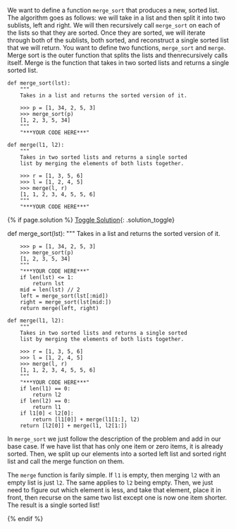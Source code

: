 We want to define a function `merge_sort` that produces a new, sorted list. The algorithm goes as follows: we will take in a list and then split it into two sublists, left and right. We will then recursively call `merge_sort` on each of the lists so that they are sorted. Once they are sorted, we will iterate through both of the sublists, both sorted, and reconstruct a single sorted list that we will return. You want to define two functions, `merge_sort` and `merge`. Merge sort is the outer function that splits the lists and thenrecursively calls itself. Merge is the function that takes in two sorted lists and returns a single sorted list.

    def merge_sort(lst):
        """
        Takes in a list and returns the sorted version of it.

        >>> p = [1, 34, 2, 5, 3]
        >>> merge_sort(p)
        [1, 2, 3, 5, 34]
        """
        "***YOUR CODE HERE***"

    def merge(l1, l2):
        """
        Takes in two sorted lists and returns a single sorted
        list by merging the elements of both lists together.

        >>> r = [1, 3, 5, 6]
        >>> l = [1, 2, 4, 5]
        >>> merge(l, r)
        [1, 1, 2, 3, 4, 5, 5, 6]
        """
        "***YOUR CODE HERE***"

{% if page.solution %}
[Toggle Solution](#solution){: .solution_toggle}

<div class="solution" markdown="1">
    def merge_sort(lst):
        """
        Takes in a list and returns the sorted version of it.

        >>> p = [1, 34, 2, 5, 3]
        >>> merge_sort(p)
        [1, 2, 3, 5, 34]
        """
        "***YOUR CODE HERE***"
        if len(lst) <= 1:
            return lst
        mid = len(lst) // 2
        left = merge_sort(lst[:mid])
        right = merge_sort(lst[mid:])
        return merge(left, right)

    def merge(l1, l2):
        """
        Takes in two sorted lists and returns a single sorted
        list by merging the elements of both lists together.

        >>> r = [1, 3, 5, 6]
        >>> l = [1, 2, 4, 5]
        >>> merge(l, r)
        [1, 1, 2, 3, 4, 5, 5, 6]
        """
        "***YOUR CODE HERE***"
        if len(l1) == 0:
            return l2
        if len(l2) == 0:
            return l1
        if l1[0] < l2[0]:
            return [l1[0]] + merge(l1[1:], l2)
        return [l2[0]] + merge(l1, l2[1:])

In `merge_sort` we just follow the description of the problem and add in our base case. If we have list that has only one item or zero items, it is already sorted. Then, we split up our elements into a sorted left list and sorted right list and call the merge function on them.

The `merge` function is farily simple. If `l1` is empty, then merging `l2` with an empty list is just `l2`. The same applies to `l2` being empty. Then, we just need to figure out which element is less, and take that element, place it in front, then recurse on the same two list except one is now one item shorter. The result is a single sorted list!
</div>
{% endif %}
